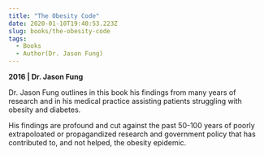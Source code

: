 ```yaml
---
title: "The Obesity Code"
date: 2020-01-10T19:40:53.223Z
slug: books/the-obesity-code
tags:
  - Books
  - Author(Dr. Jason Fung)
---
```


**2016 | Dr. Jason Fung**

Dr. Jason Fung outlines in this book his findings from many years of research and in his medical practice assisting patients struggling with obesity and diabetes.

His findings are profound and cut against the past 50-100 years of poorly extrapoloated or propagandized research and government policy that has contributed to, and not helped, the obesity epidemic.
